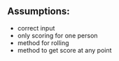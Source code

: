 ## Assumptions:

- correct input
- only scoring for one person
- method for rolling
- method to get score at any point
